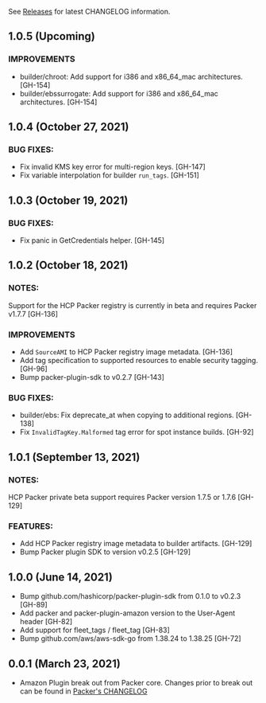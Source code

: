 See [Releases](https://github.com/hashicorp/packer-plugin-amazon/releases) for latest CHANGELOG information.

## 1.0.5 (Upcoming)

### IMPROVEMENTS
* builder/chroot: Add support for i386 and x86_64_mac architectures. [GH-154]
* builder/ebssurrogate: Add support for i386 and x86_64_mac architectures.
    [GH-154]

## 1.0.4 (October 27, 2021)

### BUG FIXES:
* Fix invalid KMS key error for multi-region keys. [GH-147]
* Fix variable interpolation for builder `run_tags`. [GH-151]

## 1.0.3 (October 19, 2021)

### BUG FIXES:
* Fix panic in GetCredentials helper. [GH-145]


## 1.0.2 (October 18, 2021)

### NOTES:
Support for the HCP Packer registry is currently in beta and requires
Packer v1.7.7 [GH-136]

### IMPROVEMENTS
* Add `SourceAMI` to HCP Packer registry image metadata. [GH-136]
* Add tag specification to supported resources to enable security tagging.
    [GH-96]
* Bump packer-plugin-sdk to v0.2.7 [GH-143]

### BUG FIXES:
* builder/ebs: Fix deprecate_at when copying to additional regions. [GH-138]
* Fix `InvalidTagKey.Malformed` tag error for spot instance builds. [GH-92]


## 1.0.1 (September 13, 2021)

### NOTES:
HCP Packer private beta support requires Packer version 1.7.5 or 1.7.6 [GH-129]

### FEATURES:
* Add HCP Packer registry image metadata to builder artifacts. [GH-129]
* Bump Packer plugin SDK to version v0.2.5 [GH-129]

## 1.0.0 (June 14, 2021)

* Bump github.com/hashicorp/packer-plugin-sdk from 0.1.0 to v0.2.3 [GH-89]
* Add packer and packer-plugin-amazon version to the User-Agent header [GH-82]
* Add support for fleet_tags / fleet_tag [GH-83]
* Bump github.com/aws/aws-sdk-go from 1.38.24 to 1.38.25 [GH-72]

## 0.0.1 (March 23, 2021)

* Amazon Plugin break out from Packer core. Changes prior to break out can be found in [Packer's CHANGELOG](https://github.com/hashicorp/packer/blob/master/CHANGELOG.md)
